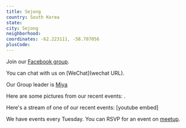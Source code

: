 ```yaml
---
title: Sejong
country: South Korea
state: 
city: Sejong
neighborhood: 
coordinates: -62.223111, -58.787056
plusCode:
---
```

Join our [Facebook group](https://www.facebook.com/groups/free.code.camp.sejong.city).

You can chat with us on [WeChat](wechat URL).

Our Group leader is [Miya](freecodecamp.org/miya)

Here are some pictures from our recent events:
![]().

Here's a stream of one of our recent events:
[youtube embed]

We have events every Tuesday. You can RSVP for an event on [meetup](meetupurl).
